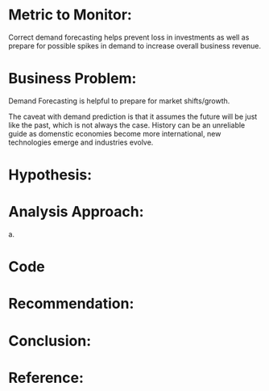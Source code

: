 # Metric to Monitor:

Correct demand forecasting helps prevent loss in investments as well as prepare for possible spikes in demand to increase overall business revenue.


# Business Problem:

Demand Forecasting is helpful to prepare for market shifts/growth. 

The caveat with demand prediction is that it assumes the future will be just like the past, which is not always the case. History can be an unreliable guide as domenstic economies become more international, new technologies emerge and industries evolve.

# Hypothesis: 




# Analysis Approach:

  a. 


# Code

[]()


# Recommendation: 




# Conclusion:


# Reference: 

